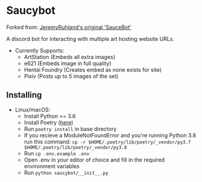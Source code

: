 Saucybot
========

Forked from: [JeremyRuhland's original 'SauceBot'](https://github.com/JeremyRuhland/saucebot-discord)

A discord bot for interacting with multiple art hosting website URLs.

* Currently Supports:
  * ArtStation (Embeds all extra images)
  * e621 (Embeds image in full quality)
  * Hentai Foundry (Creates embed as none exists for site)
  * Pixiv (Posts up to 5 images of the set)

Installing
----------

* Linux/macOS:
  * Install Python >= 3.6
  * Install Poetry ([here](https://poetry.eustace.io/docs/]))
  * Run ```poetry install``` in base directory
  * If you recieve a ModuleNotFoundError and you're running Python 3.8 run this command: ```cp -r $HOME/.poetry/lib/poetry/_vendor/py3.7 $HOME/.poetry/lib/poetry/_vendor/py3.8```
  * Run ```cp .env.example .env```
  * Open .env in your editor of choice and fill in the required environment variables
  * Run ```python saucybot/__init__.py```
